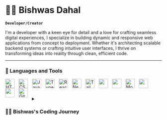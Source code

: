 # 🏄‍♂️ Bishwas Dahal

**`Developer/Creator`**

I'm a developer with a keen eye for detail and a love for crafting seamless digital experiences, I specialize in building dynamic and responsive web applications from concept to deployment. Whether it's architecting scalable backend systems or crafting intuitive user interfaces, I thrive on transforming ideas into reality through clean, efficient code.

---

### 🧰 Languages and Tools

<img align="left" alt="HTML" width="30px" style="padding-right:10px;" src="https://cdn.jsdelivr.net/gh/devicons/devicon/icons/html5/html5-plain.svg" />
<img align="left" alt="CSS" width="30px" style="padding-right:10px;" src="https://cdn.jsdelivr.net/gh/devicons/devicon/icons/css3/css3-plain.svg" />
<img align="left" alt="JavaScript" width="30px" style="padding-right:10px;" src="https://cdn.jsdelivr.net/gh/devicons/devicon/icons/javascript/javascript-plain.svg" />
<img align="left" alt="TypeScript" width="30px" style="padding-right:10px;" src="https://cdn.jsdelivr.net/gh/devicons/devicon/icons/typescript/typescript-plain.svg" />
<img align="left" alt="React" width="30px" style="padding-right:10px;" src="https://cdn.jsdelivr.net/gh/devicons/devicon/icons/react/react-original.svg" />
<img align="left" alt="NextJS" width="30px" style="padding-right:10px;" src="https://cdn.jsdelivr.net/gh/devicons/devicon/icons/nextjs/nextjs-original.svg" />
<img align="left" alt="TailwindCSS" width="30px" style="padding-right:10px;" src="https://cdn.jsdelivr.net/gh/devicons/devicon/icons/tailwindcss/tailwindcss-original.svg" />
 <img align="left"  width="30px" style="padding-right:10px;"  src="https://cdn.jsdelivr.net/gh/devicons/devicon@latest/icons/nodejs/nodejs-original-wordmark.svg" />          
<img align="left"  width="30px" style="padding-right:10px;"  src="https://cdn.jsdelivr.net/gh/devicons/devicon@latest/icons/express/express-original-wordmark.svg" />    
<img align="left" alt="MongoDb" width="30px" style="padding-right:10px;" src="https://cdn.jsdelivr.net/gh/devicons/devicon/icons/mongodb/mongodb-original.svg" />
 <img align="left"  width="30px" style="padding-right:10px;"  src="https://cdn.jsdelivr.net/gh/devicons/devicon@latest/icons/cplusplus/cplusplus-original.svg" />
 <img align="left"  width="30px" style="padding-right:10px;"  src="https://cdn.jsdelivr.net/gh/devicons/devicon@latest/icons/github/github-original-wordmark.svg" />             
<img align="left" alt="Git" width="30px" style="padding-right:10px;" src="https://cdn.jsdelivr.net/gh/devicons/devicon/icons/git/git-original.svg" />

<br />

#

#


<details>
 <summary><h3>👨‍💻 Bishwas's Coding Journey</h3></summary>
   My journey in the world of web development began with a curiosity-driven dive into HTML and CSS, and since then, I've immersed myself in the ever-evolving landscape of modern web technologies. From frontend frameworks like React.js to backend frameworks like Express.js, I've honed my skills across the stack to deliver robust, feature-rich applications that delight users and exceed expectations.
   When I'm not coding, you'll often find me exploring the latest advancements in web development, experimenting with new tools and techniques, or contributing to open-source projects. I believe in the power of collaboration and continuous learning to push the boundaries of what's possible in the digital realm.<br/>
   I'm excited to connect with fellow developers, collaborate on innovative projects, and contribute to the vibrant community that fuels the evolution of web development. Let's build something amazing together! 💻✨

[website]: https://bishwas-dahal.vercel.app
